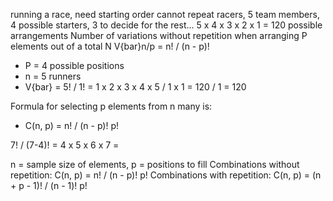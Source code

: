 running a race, need starting order
cannot repeat racers, 5 team members, 4 possible starters, 3 to decide for the rest...
5 x 4 x 3 x 2 x 1 = 120 possible arrangements
Number of variations without repetition when arranging P elements out of a total N
V{bar}n/p = n! / (n - p)!
- P = 4 possible positions 
- n = 5 runners
- V{bar} = 5! / 1! = 1 x 2 x 3 x 4 x 5 / 1 x 1 = 120 / 1 = 120

Formula for selecting p elements from n many is:
- C(n, p) = n! / (n - p)! p!

7! / (7-4)! = 4 x 5 x 6 x 7 = 

n = sample size of elements, p = positions to fill
Combinations without repetition: 
	C(n, p) = n! / (n - p)! p!
Combinations with repetition:
	C(n, p) = (n + p - 1)! / (n - 1)! p!